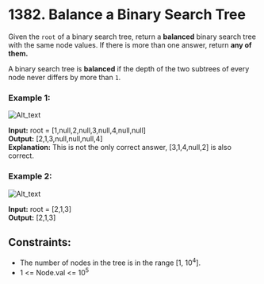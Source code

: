 # 1382. Balance a Binary Search Tree

Given the `root` of a binary search tree, return a **balanced** binary search tree with the same node values. If there is more than one answer, return **any of them.**

A binary search tree is **balanced** if the depth of the two subtrees of every node never differs by more than `1`.

### Example 1:
![Alt_text](https://assets.leetcode.com/uploads/2021/08/10/balance1-tree.jpg)

**Input:** root = [1,null,2,null,3,null,4,null,null]  
**Output:** [2,1,3,null,null,null,4]  
**Explanation:** This is not the only correct answer, [3,1,4,null,2] is also correct.  

### Example 2:
![Alt_text](https://assets.leetcode.com/uploads/2021/08/10/balanced2-tree.jpg)

**Input:** root = [2,1,3]  
**Output:** [2,1,3]

## Constraints:
- The number of nodes in the tree is in the range [1, $10^4$].
- 1 <= Node.val <= $10^5$